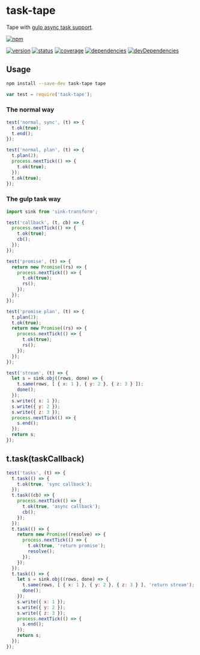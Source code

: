 # task-tape
Tape with [gulp async task support](https://github.com/gulpjs/gulp/blob/master/docs/API.md#async-task-support).

[![npm](https://nodei.co/npm/task-tape.png?downloads=true)](https://www.npmjs.org/package/task-tape)

[![version](https://img.shields.io/npm/v/task-tape.svg)](https://www.npmjs.org/package/task-tape)
[![status](https://travis-ci.org/zoubin/task-tape.svg?branch=master)](https://travis-ci.org/zoubin/task-tape)
[![coverage](https://img.shields.io/coveralls/zoubin/task-tape.svg)](https://coveralls.io/github/zoubin/task-tape)
[![dependencies](https://david-dm.org/zoubin/task-tape.svg)](https://david-dm.org/zoubin/task-tape)
[![devDependencies](https://david-dm.org/zoubin/task-tape/dev-status.svg)](https://david-dm.org/zoubin/task-tape#info=devDependencies)

## Usage

```bash
npm install --save-dev task-tape tape
```

```javascript
var test = require('task-tape');
```

### The normal way

```javascript
test('normal, sync', (t) => {
  t.ok(true);
  t.end();
});

test('normal, plan', (t) => {
  t.plan(2);
  process.nextTick(() => {
    t.ok(true);
  });
  t.ok(true);
});

```

### The gulp task way

```javascript
import sink from 'sink-transform';

test('callback', (t, cb) => {
  process.nextTick(() => {
    t.ok(true);
    cb();
  });
});

test('promise', (t) => {
  return new Promise((rs) => {
    process.nextTick(() => {
      t.ok(true);
      rs();
    });
  });
});

test('promise plan', (t) => {
  t.plan(2);
  t.ok(true);
  return new Promise((rs) => {
    process.nextTick(() => {
      t.ok(true);
      rs();
    });
  });
});

test('stream', (t) => {
  let s = sink.obj((rows, done) => {
    t.same(rows, [ { x: 1 }, { y: 2 }, { z: 3 } ]);
    done();
  });
  s.write({ x: 1 });
  s.write({ y: 2 });
  s.write({ z: 3 });
  process.nextTick(() => {
    s.end();
  });
  return s;
});

```

## t.task(taskCallback)

```javascript
test('tasks', (t) => {
  t.task(() => {
    t.ok(true, 'sync callback');
  });
  t.task((cb) => {
    process.nextTick(() => {
      t.ok(true, 'async callback');
      cb();
    });
  });
  t.task(() => {
    return new Promise((resolve) => {
      process.nextTick(() => {
        t.ok(true, 'return promise');
        resolve();
      });
    });
  });
  t.task(() => {
    let s = sink.obj((rows, done) => {
      t.same(rows, [ { x: 1 }, { y: 2 }, { z: 3 } ], 'return stream');
      done();
    });
    s.write({ x: 1 });
    s.write({ y: 2 });
    s.write({ z: 3 });
    process.nextTick(() => {
      s.end();
    });
    return s;
  });
});

```

